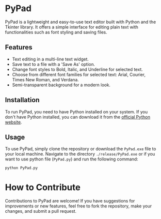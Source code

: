 # PyPad

PyPad is a lightweight and easy-to-use text editor built with Python and the Tkinter library. It offers a simple interface for editing plain text with functionalities such as font styling and saving files.

## Features

- Text editing in a multi-line text widget.
- Save text to a file with a 'Save As' option.
- Change font styles to Bold, Italic, and Underline for selected text.
- Choose from different font families for selected text: Arial, Courier, Times New Roman, and Verdana.
- Semi-transparent background for a modern look.

## Installation

To run PyPad, you need to have Python installed on your system. If you don't have Python installed, you can download it from the [official Python website](https://www.python.org/downloads/).

## Usage

To use PyPad, simply clone the repository or download the `PyPad.exe` file to your local machine. Navigate to the directory `./release/PyPad.exe` or if you want to use python file (`PyPad.py`) and run the following command:

```bash
python PyPad.py
```

# How to Contribute

Contributions to PyPad are welcome! If you have suggestions for improvements or new features, feel free to fork the repository, make your changes, and submit a pull request.
